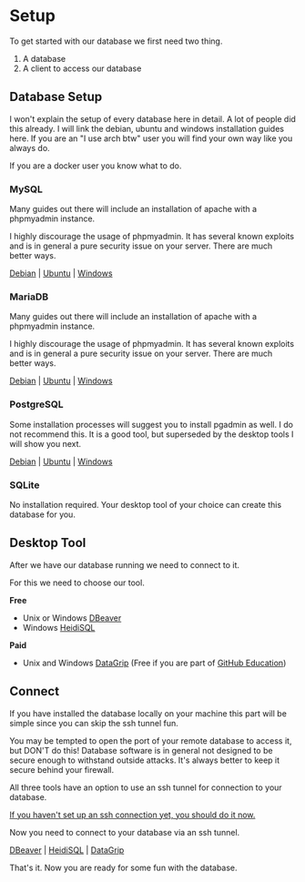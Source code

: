 # Setup

To get started with our database we first need two thing.

1. A database
2. A client to access our database

## Database Setup

I won't explain the setup of every database here in detail.
A lot of people did this already.
I will link the debian, ubuntu and windows installation guides here.
If you are an "I use arch btw" user you will find your own way like you always do.

If you are a docker user you know what to do.

### MySQL

Many guides out there will include an installation of apache with a phpmyadmin instance.

I highly discourage the usage of phpmyadmin.
It has several known exploits and is in general a pure security issue on your server.
There are much better ways.

[Debian](https://www.digitalocean.com/community/tutorials/how-to-install-the-latest-mysql-on-debian-10) | [Ubuntu](https://www.digitalocean.com/community/tutorials/how-to-install-mysql-on-ubuntu-20-04) | [Windows](https://dev.mysql.com/doc/refman/8.0/en/windows-installation.html)

### MariaDB

Many guides out there will include an installation of apache with a phpmyadmin instance.

I highly discourage the usage of phpmyadmin.
It has several known exploits and is in general a pure security issue on your server.
There are much better ways.

[Debian](https://www.digitalocean.com/community/tutorials/how-to-install-mariadb-on-debian-10) | [Ubuntu](https://www.digitalocean.com/community/tutorials/how-to-install-mariadb-on-ubuntu-20-04) | [Windows](https://mariadb.com/kb/en/installing-mariadb-msi-packages-on-windows/)

### PostgreSQL

Some installation processes will suggest you to install pgadmin as well.
I do not recommend this.
It is a good tool, but superseded by the desktop tools I will show you next.

[Debian](https://linuxize.com/post/how-to-install-postgresql-on-debian-10/) | [Ubuntu](https://www.digitalocean.com/community/tutorials/how-to-install-and-use-postgresql-on-ubuntu-20-04) | [Windows](https://www.postgresqltutorial.com/install-postgresql/)

### SQLite

No installation required. Your desktop tool of your choice can create this database for you.

## Desktop Tool

After we have our database running we need to connect to it.

For this we need to choose our tool.

**Free**

- Unix or Windows [DBeaver](https://dbeaver.io/)
- Windows [HeidiSQL](https://www.heidisql.com/)

**Paid**

- Unix and Windows [DataGrip](https://www.jetbrains.com/datagrip/) (Free if you are part
  of [GitHub Education](https://education.github.com/))

## Connect

If you have installed the database locally on your machine this part will be simple since you can skip the ssh tunnel fun.

You may be tempted to open the port of your remote database to access it, but DON'T do this!
Database software is in general not designed to be secure enough to withstand outside attacks.
It's always better to keep it secure behind your firewall.

All three tools have an option to use an ssh tunnel for connection to your database.

[If you haven't set up an ssh connection yet, you should do it now.](https://phoenixnap.com/kb/ssh-to-connect-to-remote-server-linux-or-windows)

Now you need to connect to your database via an ssh tunnel.

[DBeaver](https://dbeaver.com/docs/wiki/Create-Connection/) | [HeidiSQL](https://marcus-obst.de/wiki/Database%20-%20HeidiSQL%20SSH%20Tunnel%20Setup) | [DataGrip](https://www.jetbrains.com/help/datagrip/configuring-ssh-and-ssl.html#ssh)

That's it. Now you are ready for some fun with the database.

